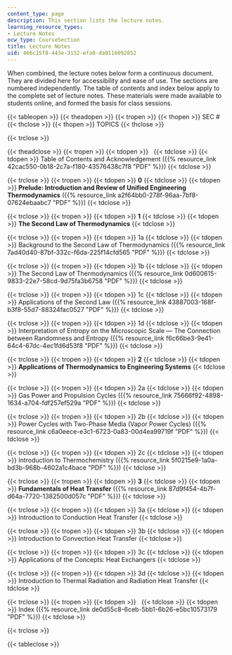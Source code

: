 ```yaml
---
content_type: page
description: This section lists the lecture notes.
learning_resource_types:
- Lecture Notes
ocw_type: CourseSection
title: Lecture Notes
uid: 466c15f8-443e-3132-efa9-da0116092852
---
```


When combined, the lecture notes below form a continuous document. They are divided here for accessibility and ease of use. The sections are numbered independently. The table of contents and index below apply to the complete set of lecture notes. These materials were made available to students online, and formed the basis for class sessions.

{{< tableopen >}}
{{< theadopen >}}
{{< tropen >}}
{{< thopen >}}
SEC #
{{< thclose >}}
{{< thopen >}}
TOPICS
{{< thclose >}}

{{< trclose >}}

{{< theadclose >}}
{{< tropen >}}
{{< tdopen >}}
 
{{< tdclose >}}
{{< tdopen >}}
Table of Contents and Acknowledgement ({{% resource_link 42cac550-0b18-2c7a-f180-43576438c7f8 "PDF" %}})
{{< tdclose >}}

{{< trclose >}}
{{< tropen >}}
{{< tdopen >}}
**0**
{{< tdclose >}}
{{< tdopen >}}
**Prelude: Introduction and Review of Unified Engineering Thermodynamics** ({{% resource_link a2f64bb0-278f-96aa-7bf8-07624ebaabc7 "PDF" %}})
{{< tdclose >}}

{{< trclose >}}
{{< tropen >}}
{{< tdopen >}}
**1**
{{< tdclose >}}
{{< tdopen >}}
**The Second Law of Thermodynamics**
{{< tdclose >}}

{{< trclose >}}
{{< tropen >}}
{{< tdopen >}}
1a
{{< tdclose >}}
{{< tdopen >}}
Background to the Second Law of Thermodynamics ({{% resource_link 7ad40d40-87bf-332c-f6da-225f14cfd565 "PDF" %}})
{{< tdclose >}}

{{< trclose >}}
{{< tropen >}}
{{< tdopen >}}
1b
{{< tdclose >}}
{{< tdopen >}}
The Second Law of Thermodynamics ({{% resource_link 0d600615-9833-22e7-58cd-9d75fa3b6758 "PDF" %}})
{{< tdclose >}}

{{< trclose >}}
{{< tropen >}}
{{< tdopen >}}
1c
{{< tdclose >}}
{{< tdopen >}}
Applications of the Second Law ({{% resource_link 43887003-168f-b3f8-55d7-88324fac0527 "PDF" %}})
{{< tdclose >}}

{{< trclose >}}
{{< tropen >}}
{{< tdopen >}}
1d
{{< tdclose >}}
{{< tdopen >}}
Interpretation of Entropy on the Microscopic Scale — The Connection between Randomness and Entropy ({{% resource_link f6c66be3-9e41-64c4-67dc-4ec1fd6d53f8 "PDF" %}})
{{< tdclose >}}

{{< trclose >}}
{{< tropen >}}
{{< tdopen >}}
**2**
{{< tdclose >}}
{{< tdopen >}}
**Applications of Thermodynamics to Engineering Systems**
{{< tdclose >}}

{{< trclose >}}
{{< tropen >}}
{{< tdopen >}}
2a
{{< tdclose >}}
{{< tdopen >}}
Gas Power and Propulsion Cycles ({{% resource_link 75666f92-4898-1634-a704-fdf257ef529a "PDF" %}})
{{< tdclose >}}

{{< trclose >}}
{{< tropen >}}
{{< tdopen >}}
2b
{{< tdclose >}}
{{< tdopen >}}
Power Cycles with Two-Phase Media (Vapor Power Cycles) ({{% resource_link c6a0eece-e3c1-6723-0a83-00d4ea99719f "PDF" %}})
{{< tdclose >}}

{{< trclose >}}
{{< tropen >}}
{{< tdopen >}}
2c
{{< tdclose >}}
{{< tdopen >}}
Introduction to Thermochemistry ({{% resource_link 5f0215e9-1a0a-bd3b-968b-4602a1c4bace "PDF" %}})
{{< tdclose >}}

{{< trclose >}}
{{< tropen >}}
{{< tdopen >}}
**3**
{{< tdclose >}}
{{< tdopen >}}
**Fundamentals of Heat Transfer** ({{% resource_link 87d9f454-4b7f-d64a-7720-1382500d057c "PDF" %}})
{{< tdclose >}}

{{< trclose >}}
{{< tropen >}}
{{< tdopen >}}
3a
{{< tdclose >}}
{{< tdopen >}}
Introduction to Conduction Heat Transfer
{{< tdclose >}}

{{< trclose >}}
{{< tropen >}}
{{< tdopen >}}
3b
{{< tdclose >}}
{{< tdopen >}}
Introduction to Convection Heat Transfer
{{< tdclose >}}

{{< trclose >}}
{{< tropen >}}
{{< tdopen >}}
3c
{{< tdclose >}}
{{< tdopen >}}
Applications of the Concepts: Heat Exchangers
{{< tdclose >}}

{{< trclose >}}
{{< tropen >}}
{{< tdopen >}}
3d
{{< tdclose >}}
{{< tdopen >}}
Introduction to Thermal Radiation and Radiation Heat Transfer
{{< tdclose >}}

{{< trclose >}}
{{< tropen >}}
{{< tdopen >}}
 
{{< tdclose >}}
{{< tdopen >}}
Index ({{% resource_link de0d55c8-6ceb-5bb1-6b26-e5bc10573179 "PDF" %}})
{{< tdclose >}}

{{< trclose >}}

{{< tableclose >}}